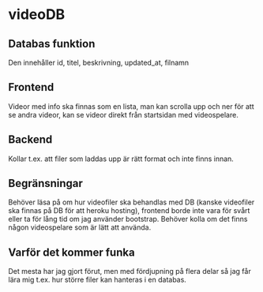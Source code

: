 # videoDB
## Databas funktion
Den innehåller id, titel, beskrivning, updated_at, filnamn
## Frontend
Videor med info ska finnas som en lista, man kan scrolla upp och ner för att se andra videor, kan se videor direkt från startsidan med videospelare.
## Backend
Kollar t.ex. att filer som laddas upp är rätt format och inte finns innan.
## Begränsningar
Behöver läsa på om hur videofiler ska behandlas med DB (kanske videofiler ska finnas på DB för att heroku hosting), frontend borde inte vara för svårt eller ta för lång tid om jag använder bootstrap. Behöver kolla om det finns någon videospelare som är lätt att använda.
## Varför det kommer funka
Det mesta har jag gjort förut, men med fördjupning på flera delar så jag får lära mig t.ex. hur större filer kan hanteras i en databas.
